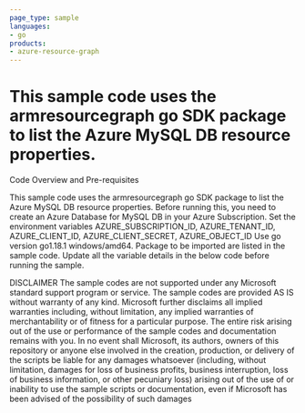 ```yaml
---
page_type: sample
languages:
- go
products:
- azure-resource-graph
---
```



# This sample code uses the armresourcegraph go SDK package to list the Azure MySQL DB resource properties.


 Code Overview and Pre-requisites
 
 This sample code uses the armresourcegraph go SDK package to list the Azure MySQL DB resource properties.
 Before running this, you need to create an Azure Database for MySQL DB in your Azure Subscription.
 Set the environment variables AZURE_SUBSCRIPTION_ID, AZURE_TENANT_ID, AZURE_CLIENT_ID, AZURE_CLIENT_SECRET, AZURE_OBJECT_ID
 Use go version go1.18.1 windows/amd64.
 Package to be imported are listed in the sample code.
 Update all the variable details in the below code before running the sample.



DISCLAIMER
 The sample codes are not supported under any Microsoft standard support program or service. The sample codes are provided AS IS without warranty of any kind. Microsoft further disclaims all implied warranties including, without limitation, any implied warranties of merchantability or of fitness for a particular purpose. The entire risk arising out of the use or performance of the sample codes and documentation remains with you. In no event shall Microsoft, its authors, owners of this repository or anyone else involved in the creation, production, or delivery of the scripts be liable for any damages whatsoever (including, without limitation, damages for loss of business profits, business interruption, loss of business information, or other pecuniary loss) arising out of the use of or inability to use the sample scripts or documentation, even if Microsoft has been advised of the possibility of such damages 

